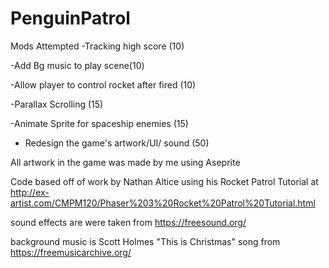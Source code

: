 # PenguinPatrol
Mods Attempted 
-Tracking high score (10)

-Add Bg music to play scene(10)

-Allow player to control rocket after fired (10)

-Parallax Scrolling (15)

-Animate Sprite for spaceship enemies (15)

- Redesign the game's artwork/UI/ sound  (50)


All artwork in the game was made by me using Aseprite 

Code based off of work by Nathan Altice using his Rocket Patrol Tutorial at http://ex-artist.com/CMPM120/Phaser%203%20Rocket%20Patrol%20Tutorial.html

sound effects are were taken from https://freesound.org/

background music is Scott Holmes "This is Christmas" song from https://freemusicarchive.org/
